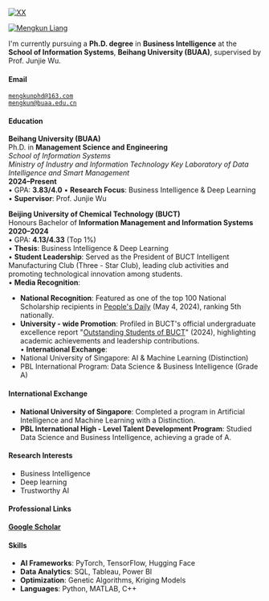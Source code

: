 [![XX](https://img.shields.io/badge/XX-github-blue?logo=github)](https://github.com/XX)

[![Mengkun Liang](https://img.shields.io/badge/Mengkun-Liang-github-blue?logo=github)](https://github.com/MengkunLiang)

I'm currently pursuing a **Ph.D. degree** in **Business Intelligence** at the **School of Information Systems**, **Beihang University (BUAA)**, supervised by Prof. Junjie Wu.

#### Email  
<code>mengkunphd@163.com</code>  
<code>mengkun@buaa.edu.cn</code>

#### Education  
**Beihang University (BUAA)**  
Ph.D. in **Management Science and Engineering**  
*School of Information Systems*  
*Ministry of Industry and Information Technology Key Laboratory of Data Intelligence and Smart Management*  
**2024–Present**  
• GPA: **3.83/4.0**
• **Research Focus**: Business Intelligence & Deep Learning  
• **Supervisor**: Prof. Junjie Wu  

**Beijing University of Chemical Technology (BUCT)**  
Honours Bachelor of **Information Management and Information Systems**  
**2020–2024**  
• GPA: **4.13/4.33** (Top 1%)  
• **Thesis**: Business Intelligence & Deep Learning  
• **Student Leadership**: Served as the President of BUCT Intelligent Manufacturing Club (Three - Star Club), leading club activities and promoting technological innovation among students.  
• **Media Recognition**:  
  - **National Recognition**: Featured as one of the top 100 National Scholarship recipients in [People's Daily](http://edu.people.com.cn/n1/2024/0504/c1006-40228634.html) (May 4, 2024), ranking 5th nationally.  
  - **University - wide Promotion**: Profiled in BUCT's official undergraduate excellence report "[Outstanding Students of BUCT](https://mp.weixin.qq.com/s/w1mmNKj0T8Cqolg6yN3IeA)" (2024), highlighting academic achievements and leadership contributions.  
• **International Exchange**:  
  - National University of Singapore: AI & Machine Learning (Distinction)  
  - PBL International Program: Data Science & Business Intelligence (Grade A)

#### International Exchange
- **National University of Singapore**: Completed a program in Artificial Intelligence and Machine Learning with a Distinction.
- **PBL International High - Level Talent Development Program**: Studied Data Science and Business Intelligence, achieving a grade of A.

#### Research Interests  
- Business Intelligence  
- Deep learning
- Trustworthy AI

#### Professional Links  
[**Google Scholar**](https://scholar.google.com/citations?user=U-HVWWQAAAAJ&hl=zh-CN)

#### Skills  
- **AI Frameworks**: PyTorch, TensorFlow, Hugging Face  
- **Data Analytics**: SQL, Tableau, Power BI  
- **Optimization**: Genetic Algorithms, Kriging Models  
- **Languages**: Python, MATLAB, C++
